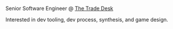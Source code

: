 Senior Software Engineer @ [The Trade Desk](https://www.thetradedesk.com)

Interested in dev tooling, dev process, synthesis, and game design.
